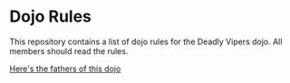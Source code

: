 Dojo Rules
==========

This repository contains a list of dojo rules for the Deadly Vipers dojo.
All members should read the rules.

[Here's the fathers of this dojo](https://github.com/deadlyvipers)


